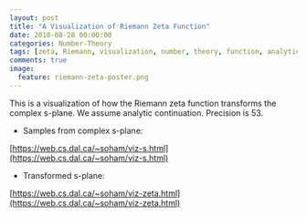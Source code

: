 ```yaml
---
layout: post
title: "A Visualization of Riemann Zeta Function"
date: 2018-08-28 00:00:00
categories: Number-Theory
tags: [zeta, Riemann, visualization, number, theory, function, analytic, computation]
comments: true
image:
  feature: riemann-zeta-poster.png
---
```

This is a visualization of how the Riemann zeta function transforms the complex s-plane. We assume analytic continuation. Precision is 53.

 - Samples from complex s-plane:

  [https://web.cs.dal.ca/~soham/viz-s.html](https://web.cs.dal.ca/~soham/viz-s.html)
 - Transformed s-plane:

  [https://web.cs.dal.ca/~soham/viz-zeta.html](https://web.cs.dal.ca/~soham/viz-zeta.html)
